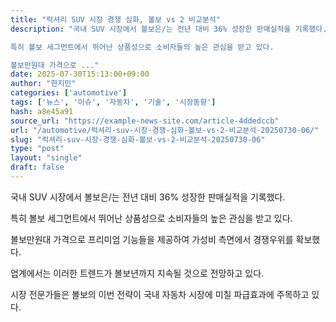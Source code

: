 ```yaml
---
title: "럭셔리 SUV 시장 경쟁 심화, 볼보 vs 2 비교분석"
description: "국내 SUV 시장에서 볼보은/는 전년 대비 36% 성장한 판매실적을 기록했다.

특히 볼보 세그먼트에서 뛰어난 상품성으로 소비자들의 높은 관심을 받고 있다.

볼보만원대 가격으로 ..."
date: 2025-07-30T15:13:00+09:00
author: "한지민"
categories: ['automotive']
tags: ['뉴스', '이슈', '자동차', '기술', '시장동향']
hash: a8e45a91
source_url: "https://example-news-site.com/article-4ddedccb"
url: "/automotive/럭셔리-suv-시장-경쟁-심화-볼보-vs-2-비교분석-20250730-06/"
slug: "럭셔리-suv-시장-경쟁-심화-볼보-vs-2-비교분석-20250730-06"
type: "post"
layout: "single"
draft: false
---
```


국내 SUV 시장에서 볼보은/는 전년 대비 36% 성장한 판매실적을 기록했다.

특히 볼보 세그먼트에서 뛰어난 상품성으로 소비자들의 높은 관심을 받고 있다.

볼보만원대 가격으로 프리미엄 기능들을 제공하여 가성비 측면에서 경쟁우위를 확보했다.

업계에서는 이러한 트렌드가 볼보년까지 지속될 것으로 전망하고 있다.

시장 전문가들은 볼보의 이번 전략이 국내 자동차 시장에 미칠 파급효과에 주목하고 있다.
